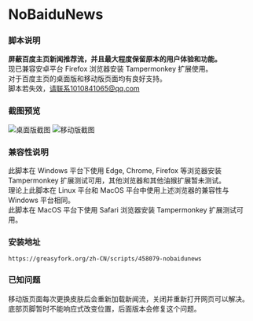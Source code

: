 # NoBaiduNews

### 脚本说明
**屏蔽百度主页新闻推荐流，并且最大程度保留原本的用户体验和功能。**\
现已兼容安卓平台 Firefox 浏览器安装 Tampermonkey 扩展使用。\
对于百度主页的桌面版和移动版页面均有良好支持。\
脚本若失效，请联系1010841065@qq.com

### 截图预览
![桌面版截图](./blob/main/screenshot1.jpg)
![移动版截图](./blob/main/screenshot2.jpg)

### 兼容性说明
此脚本在 Windows 平台下使用 Edge, Chrome, Firefox 等浏览器安装 Tampermonkey 扩展测试可用，其他浏览器和其他油猴扩展暂未测试。\
理论上此脚本在 Linux 平台和 MacOS 平台中使用上述浏览器的兼容性与 Windows 平台相同。\
此脚本在 MacOS 平台下使用 Safari 浏览器安装 Tampermonkey 扩展测试可用。

### 安装地址
```
https://greasyfork.org/zh-CN/scripts/458079-nobaidunews
```

### 已知问题
移动版页面每次更换皮肤后会重新加载新闻流，关闭并重新打开网页可以解决。\
底部页脚暂时不能响应式改变位置，后面版本会修复这个问题。
